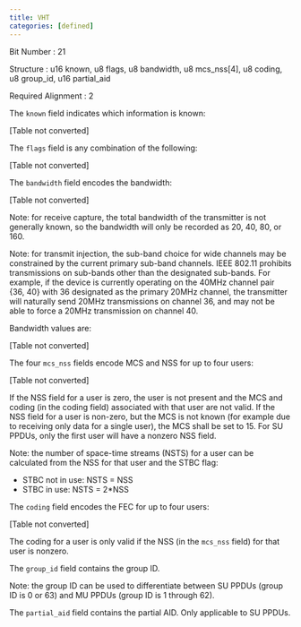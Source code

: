 ```yaml
---
title: VHT
categories: [defined]
---
```

Bit Number
: 21

Structure
: u16 known, u8 flags, u8 bandwidth, u8 mcs\_nss\[4\], u8
coding, u8 group\_id, u16 partial\_aid

Required Alignment
: 2

The `known` field indicates which information is known:

\[Table not converted\]

The `flags` field is any combination of the following:

\[Table not converted\]

The `bandwidth` field encodes the bandwidth:

\[Table not converted\]

Note: for receive capture, the total bandwidth of the transmitter is not
generally known, so the bandwidth will only be recorded as 20, 40, 80,
or 160.

Note: for transmit injection, the sub-band choice for wide channels may
be constrained by the current primary sub-band channels. IEEE 802.11
prohibits transmissions on sub-bands other than the designated
sub-bands. For example, if the device is currently operating on the
40MHz channel pair {36, 40} with 36 designated as the primary 20MHz
channel, the transmitter will naturally send 20MHz transmissions on
channel 36, and may not be able to force a 20MHz transmission on channel
40.

Bandwidth values are:

\[Table not converted\]

The four `mcs_nss` fields encode MCS and NSS for up to four users:

\[Table not converted\]

If the NSS field for a user is zero, the user is not present and the MCS
and coding (in the coding field) associated with that user are not
valid. If the NSS field for a user is non-zero, but the MCS is not known
(for example due to receiving only data for a single user), the MCS
shall be set to 15. For SU PPDUs, only the first user will have a
nonzero NSS field.

Note: the number of space-time streams (NSTS) for a user can be
calculated from the NSS for that user and the STBC flag:

-   STBC not in use: NSTS = NSS
-   STBC in use: NSTS = 2\*NSS

The `coding` field encodes the FEC for up to four users:

\[Table not converted\]

The coding for a user is only valid if the NSS (in the `mcs_nss` field)
for that user is nonzero.

The `group_id` field contains the group ID.

Note: the group ID can be used to differentiate between SU PPDUs (group
ID is 0 or 63) and MU PPDUs (group ID is 1 through 62).

The `partial_aid` field contains the partial AID. Only applicable to SU
PPDUs.
